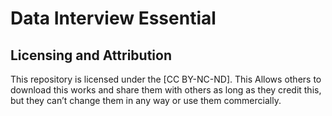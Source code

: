 
# Data Interview Essential

## Licensing and Attribution

This repository is licensed under the [CC BY-NC-ND]. This Allows others to download this works and share them with others as long as they credit this, but they can’t change them in any way or use them commercially.

